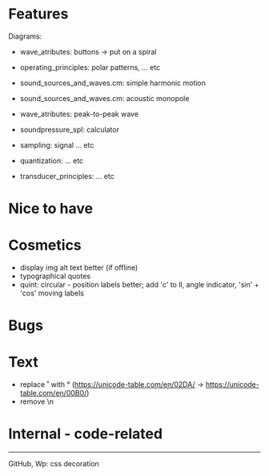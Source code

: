 # Features

Diagrams:
* wave_atributes: buttons -> put on a spiral
* operating_principles: polar patterns, ... etc
* sound_sources_and_waves.cm: simple harmonic motion

* sound_sources_and_waves.cm: acoustic monopole
* wave_atributes: peak-to-peak wave
* soundpressure_spl: calculator
* sampling: signal ... etc
* quantization: ... etc
* transducer_principles: ... etc

# Nice to have

# Cosmetics

* display img alt text better (if offline)
* typographical quotes
* quint: circular - position labels better; add 'c' to ll, angle indicator, 'sin' + 'cos' moving labels

# Bugs

# Text

* replace ˚ with ° (https://unicode-table.com/en/02DA/ -> https://unicode-table.com/en/00B0/)
* remove \n

# Internal - code-related

---
GitHub, Wp: css decoration

